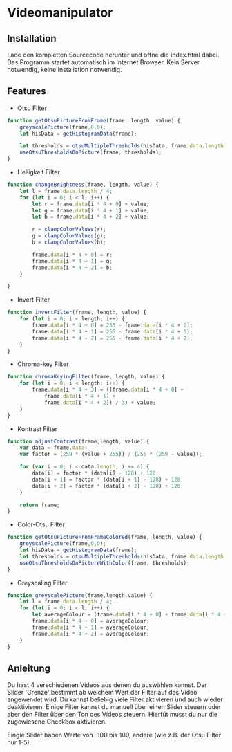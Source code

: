 # Videomanipulator


## Installation

Lade den kompletten Sourcecode herunter und öffne die index.html dabei. Das Programm startet automatisch im Internet Browser. Kein Server notwendig, keine Installation notwendig. 


## Features
* Otsu Filter
```javascript
function getOtsuPictureFromFrame(frame, length, value) {
    greyscalePicture(frame,0,0);
    let hisData = getHistogramData(frame);

    let thresholds = otsuMultipleThresholds(hisData, frame.data.length / 4, value)
    useOtsuThresholdsOnPicture(frame, thresholds);
}
```

* Helligkeit Filter
```javascript
function changeBrightness(frame, length, value) {
    let l = frame.data.length / 4;
    for (let i = 0; i < l; i++) {
        let r = frame.data[i * 4 + 0] + value;
        let g = frame.data[i * 4 + 1] + value;
        let b = frame.data[i * 4 + 2] + value;

        r = clampColorValues(r);
        g = clampColorValues(g);
        b = clampColorValues(b);

        frame.data[i * 4 + 0] = r;
        frame.data[i * 4 + 1] = g;
        frame.data[i * 4 + 2] = b;
    }

}
```

* Invert Filter
```javascript
function invertFilter(frame, length, value) {
    for (let i = 0; i < length; i++) {
        frame.data[i * 4 + 0] = 255 - frame.data[i * 4 + 0];
        frame.data[i * 4 + 1] = 255 - frame.data[i * 4 + 1];
        frame.data[i * 4 + 2] = 255 - frame.data[i * 4 + 2];
    }
}
```

* Chroma-key Filter
```javascript
function chromaKeyingFilter(frame, length, value) {
    for (let i = 0; i < length; i++) {
        frame.data[i * 4 + 3] = ((frame.data[i * 4 + 0] +
            frame.data[i * 4 + 1] +
            frame.data[i * 4 + 2]) / 3) + value;
    }
}
```

* Kontrast Filter
```javascript
function adjustContrast(frame,length, value) {
    var data = frame.data;
    var factor = (259 * (value + 255)) / (255 * (259 - value));

    for (var i = 0; i < data.length; i += 4) {
        data[i] = factor * (data[i] - 128) + 128;
        data[i + 1] = factor * (data[i + 1] - 128) + 128;
        data[i + 2] = factor * (data[i + 2] - 128) + 128;
    }

    return frame;
}
```

* Color-Otsu Filter
```javascript
function getOtsuPictureFromFrameColored(frame, length, value) {
    greyscalePicture(frame,0,0);
    let hisData = getHistogramData(frame);
    let thresholds = otsuMultipleThresholds(hisData, frame.data.length / 4, value)
    useOtsuThresholdsOnPictureWithColor(frame, thresholds);
}
```

* Greyscaling Filter 

```javascript
function greyscalePicture(frame,length,value) {
    let l = frame.data.length / 4;
    for (let i = 0; i < l; i++) {
        let averageColour = (frame.data[i * 4 + 0] + frame.data[i * 4 + 1] + frame.data[i * 4 + 2]) / 3;
        frame.data[i * 4 + 0] = averageColour;
        frame.data[i * 4 + 1] = averageColour;
        frame.data[i * 4 + 2] = averageColour;
    }
}
```

## Anleitung

Du hast 4 verschiedenen Videos aus denen du auswählen kannst. 
Der Slider 'Grenze' bestimmt ab welchem Wert der Filter auf das Video angewendet wird. Du kannst beliebig viele Filter aktivieren und auch wieder deaktivieren.
Einige Filter kannst du manuell über einen Slider steuern oder aber den Filter über den Ton des Videos steuern. Hierfüt musst du nur die zugewiesene Checkbox aktivieren.

Eingie Slider haben Werte von -100 bis 100, andere (wie z.B. der Otsu Filter nur 1-5). 
